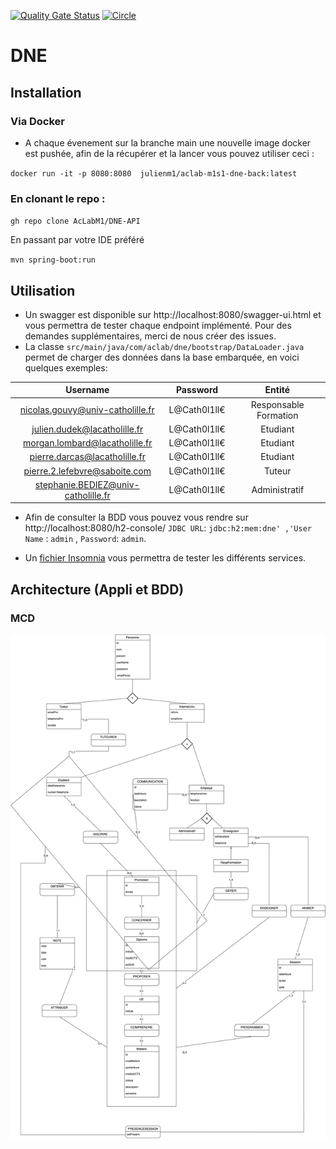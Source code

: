 [![Quality Gate Status](https://sonarcloud.io/api/project_badges/measure?project=AcLabM1_DNE-API&metric=alert_status)](https://sonarcloud.io/dashboard?id=AcLabM1_DNE-API)
[![Circle](https://circleci.com/gh/AcLabM1/DNE-API.svg?style=shield)](https://app.circleci.com/pipelines/github/AcLabM1/DNE-API?branch=main)
# DNE
## Installation
### Via Docker
- A chaque évenement sur la branche main une nouvelle image docker est pushée, afin de la récupérer et la lancer vous pouvez utiliser ceci : 

`docker run -it -p 8080:8080  julienm1/aclab-m1s1-dne-back:latest`

### En clonant le repo :
`gh repo clone AcLabM1/DNE-API`

En passant par votre IDE préféré

`mvn spring-boot:run`


## Utilisation

- Un swagger est disponible sur http://localhost:8080/swagger-ui.html et vous permettra de tester chaque endpoint implémenté. Pour des demandes supplémentaires, merci de nous créer des issues.
- La classe `src/main/java/com/aclab/dne/bootstrap/DataLoader.java` permet de charger des données dans la base embarquée, en voici quelques exemples:

|Username|Password|Entité|
|:-:|:-:|:-:|
|nicolas.gouvy@univ-catholille.fr|L@Cath0l1ll€|Responsable Formation|
|julien.dudek@lacatholille.fr|L@Cath0l1ll€|Etudiant|
|morgan.lombard@lacatholille.fr|L@Cath0l1ll€|Etudiant|
|pierre.darcas@lacatholille.fr|L@Cath0l1ll€|Etudiant|
|pierre.2.lefebvre@saboite.com|L@Cath0l1ll€|Tuteur|
|stephanie.BEDIEZ@univ-catholille.fr|L@Cath0l1ll€|Administratif|

- Afin de consulter la BDD vous pouvez vous rendre sur http://localhost:8080/h2-console/ `JDBC URL`: `jdbc:h2:mem:dne' ,'User Name` : `admin` , `Password`: `admin`.

- Un [fichier Insomnia](https://github.com/AcLabM1/DNE-API/tree/main/insomnia) vous permettra de tester les différents services.


## Architecture (Appli et BDD)

### MCD
<img src=https://github.com/AcLabM1/DNE-Documentation/blob/main/mcd_dne.jpg alt="mcd dne">

